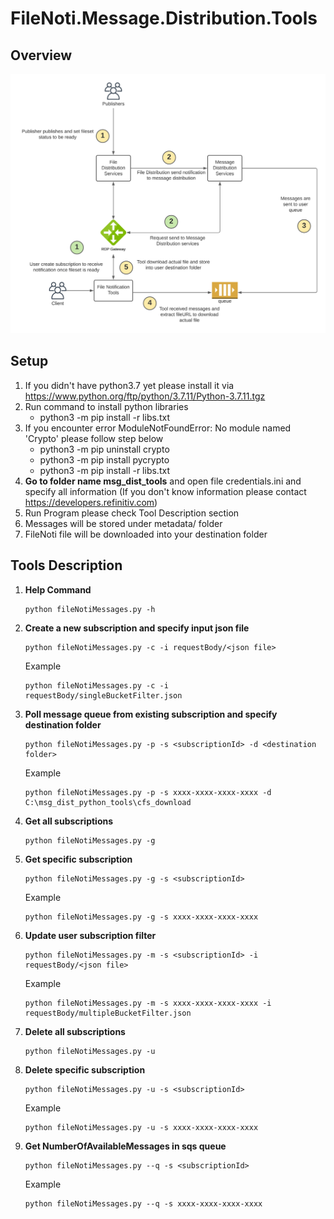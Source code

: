 # FileNoti.Message.Distribution.Tools
## Overview

![](FileNotiWorkflow.png)

## Setup

1. If you didn't have python3.7 yet please install it via https://www.python.org/ftp/python/3.7.11/Python-3.7.11.tgz
2. Run command to install python libraries 
   - python3 -m pip install -r libs.txt
3. If you encounter error ModuleNotFoundError: No module named 'Crypto' please follow step below
   - python3 -m pip uninstall crypto
   - python3 -m pip install pycrypto
   - python3 -m pip install -r libs.txt
4. **Go to folder name msg_dist_tools** and open file credentials.ini and specify all information (If you don't know information please contact https://developers.refinitiv.com)
5. Run Program please check Tool Description section
6. Messages will be stored under metadata/<subscriptionId> folder
7. FileNoti file will be downloaded into your destination folder

## Tools Description

1. **Help Command**
      ```
      python fileNotiMessages.py -h
      ```

2. **Create a new subscription and specify input json file**
      ```
      python fileNotiMessages.py -c -i requestBody/<json file>
      ```
      Example
      ```
      python fileNotiMessages.py -c -i requestBody/singleBucketFilter.json
      ```
      

3. **Poll message queue from existing subscription and specify destination folder**
      ```
      python fileNotiMessages.py -p -s <subscriptionId> -d <destination folder>
      ```
      Example
      ```
      python fileNotiMessages.py -p -s xxxx-xxxx-xxxx-xxxx -d C:\msg_dist_python_tools\cfs_download
      ```

4. **Get all subscriptions**
      ```
      python fileNotiMessages.py -g
      ```

5. **Get specific subscription**
      ```
      python fileNotiMessages.py -g -s <subscriptionId>
      ```
      Example
      ```
      python fileNotiMessages.py -g -s xxxx-xxxx-xxxx-xxxx
      ```

6. **Update user subscription filter**
      ```
      python fileNotiMessages.py -m -s <subscriptionId> -i requestBody/<json file>
      ```
      Example
      ```
      python fileNotiMessages.py -m -s xxxx-xxxx-xxxx-xxxx -i requestBody/multipleBucketFilter.json
      ```


7. **Delete all subscriptions**
      ```
      python fileNotiMessages.py -u
      ```

8. **Delete specific subscription**
      ```
      python fileNotiMessages.py -u -s <subscriptionId>
      ```
      Example
      ```
      python fileNotiMessages.py -u -s xxxx-xxxx-xxxx-xxxx
      ```

9. **Get NumberOfAvailableMessages in sqs queue**
      ```
      python fileNotiMessages.py --q -s <subscriptionId>
      ```
      Example
      ```
      python fileNotiMessages.py --q -s xxxx-xxxx-xxxx-xxxx
      ```



